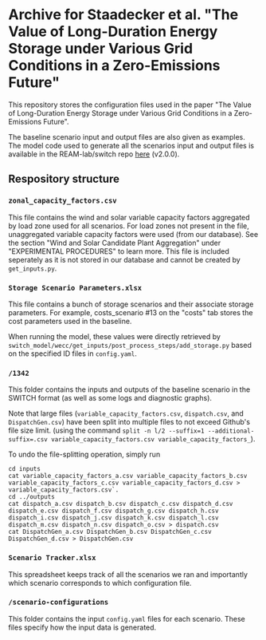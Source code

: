 # Archive for Staadecker et al. "The Value of Long-Duration Energy Storage under Various Grid Conditions in a Zero-Emissions Future"

This repository stores the configuration files used in the paper "The Value of Long-Duration Energy Storage under Various Grid Conditions in a Zero-Emissions Future".

The baseline scenario input and output files are also given as examples. The model code used to generate all the scenarios input and output
files is available in the REAM-lab/switch repo [here](https://github.com/REAM-lab/switch/releases/tag/v2.0.0) (v2.0.0).

## Respository structure

### `zonal_capacity_factors.csv`

This file contains the wind and solar variable capacity factors aggregated by load zone used for all scenarios.
For load zones not present in the file, unaggregated variable capacity factors were used (from our database).
See the section "Wind and Solar Candidate Plant Aggregation" under "EXPERIMENTAL PROCEDURES" to learn more.
This file is included seperately as it is not stored in our database and cannot be created by `get_inputs.py`.

### `Storage Scenario Parameters.xlsx`

This file contains a bunch of storage scenarios and their associate storage parameters. 
For example, costs_scenario #13 on the "costs" tab stores the cost parameters used in the baseline.

When running the model, these values were directly retrieved by `switch_model/wecc/get_inputs/post_process_steps/add_storage.py`
based on the specified ID files in `config.yaml`.

### `/1342` 

This folder contains the inputs and outputs of the baseline scenario in the SWITCH format (as well as some logs and diagnostic graphs).

Note that large files (`variable_capacity_factors.csv`, `dispatch.csv`, and `DispatchGen.csv`) have been split into multiple files to not exceed Github's file size limit. 
(using the command `split -n l/2 --suffix=1 --additional-suffix=.csv variable_capacity_factors.csv variable_capacity_factors_`). 

To undo the file-splitting operation, simply run

```
cd inputs
cat variable_capacity_factors_a.csv variable_capacity_factors_b.csv variable_capacity_factors_c.csv variable_capacity_factors_d.csv > variable_capacity_factors.csv`.
cd ../outputs
cat dispatch_a.csv dispatch_b.csv dispatch_c.csv dispatch_d.csv dispatch_e.csv dispatch_f.csv dispatch_g.csv dispatch_h.csv dispatch_i.csv dispatch_j.csv dispatch_k.csv dispatch_l.csv dispatch_m.csv dispatch_n.csv dispatch_o.csv > dispatch.csv
cat DispatchGen_a.csv DispatchGen_b.csv DispatchGen_c.csv DispatchGen_d.csv > DispatchGen.csv
```

### `Scenario Tracker.xlsx`

This spreadsheet keeps track of all the scenarios we ran and importantly which scenario corresponds to which configuration file.

### `/scenario-configurations`

This folder contains the input `config.yaml` files for each scenario. These files specify how the input data is generated.
